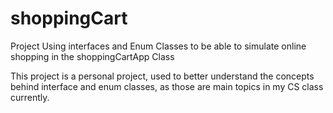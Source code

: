 # shoppingCart
Project Using interfaces and Enum Classes to be able to simulate online shopping in the shoppingCartApp Class

This project is a personal project, used to better understand the concepts behind interface and enum classes, as those are main topics in my CS class currently.
